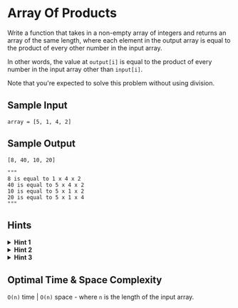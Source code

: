 # Array Of Products

Write a function that takes in a non-empty array of integers and returns an array of the same length, where each element in the output array is equal to the product of every other number in the input array.

In other words, the value at `output[i]` is equal to the product of every number in the input array other than `input[i]`.

Note that you're expected to solve this problem without using division.

## Sample Input

```plaintext
array = [5, 1, 4, 2]
```

## Sample Output

```plaintext
[8, 40, 10, 20]

"""
8 is equal to 1 x 4 x 2
40 is equal to 5 x 4 x 2
10 is equal to 5 x 1 x 2
20 is equal to 5 x 1 x 4
"""
```

## Hints

<details>
<summary><b>Hint 1</b></summary>

Think about the most naive approach to solving this problem. How can we do exactly what the problem wants us to do without focusing at all on time and space complexity?

</details>

<details>
<summary><b>Hint 2</b></summary>

Understand how output[i] is being calculated. How can we calculate the product of every element other than the one at the current index? Can we do this with just one loop through the input array, or do we have to do multiple loops?

</details>

<details>
<summary><b>Hint 3</b></summary>

For each index in the input array, try calculating the product of every element to the left and the product of every element to the right. You can do this with two loops through the array: one from left to right and one from right to left. How can these products help us?

</details>

## Optimal Time & Space Complexity

`O(n)` time | `O(n)` space - where `n` is the length of the input array.
